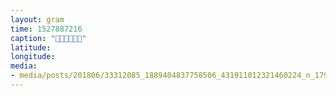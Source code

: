 ```yaml
---
layout: gram
time: 1527887216
caption: "🤘🏼🤘🏼🤘🏼"
latitude: 
longitude: 
media:
- media/posts/201806/33312085_1889404837758506_431911012321460224_n_17929686154093842.jpg
---
```

